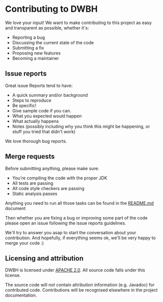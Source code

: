 # Contributing to DWBH

We love your input! We want to make contributing to this project as easy and transparent as possible,
whether it's:

* Reporting a bug
* Discussing the current state of the code
* Submitting a fix
* Proposing new features
* Becoming a maintainer

## Issue reports

Great issue Reports tend to have:

* A quick summary and/or background
* Steps to reproduce
* Be specific!
* Give sample code if you can.
* What you expected would happen
* What actually happens
* Notes (possibly including why you think this might be happening, or stuff you tried that didn't work)

We love thorough bug reports.

## Merge requests

Before submitting anything, please make sure:

* You're compiling the code with the proper JDK
* All tests are passing
* All code style checkers are passing
* Static analysis passes

Anything you need to run all those tasks can be found in the [README.md](README.md) document

Then whether you are fixing a bug or improving some part of the code please open an issue
following the issue reports guidelines.

We'll try to answer you asap to start the conversation about your contribution. And hopefully,
if everything seems ok, we'll be very happy to merge your code :)

## Licensing and attribution

DWBH is licensed under [APACHE 2.0](https://www.apache.org/licenses/LICENSE-2.0).
All source code falls under this license.

The source code will not contain attribution information (e.g. Javadoc) for contributed code.
Contributions will be recognised elsewhere in the project documentation.